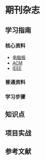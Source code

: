 # 期刊杂志

## 学习指南

### 核心资料

* [电脑报](http://www.icpcw.com)
* [ACM](https://www.acm.org)
* [IEEE](https://www.ieee.org)

### 普通资料

### 学习步骤

## 知识点

## 项目实战

## 参考文献
